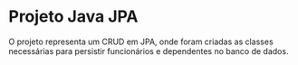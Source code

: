 # Projeto Java JPA

O projeto representa um CRUD em JPA, onde foram criadas as classes necessárias para persistir 
funcionários e dependentes no banco de dados.
